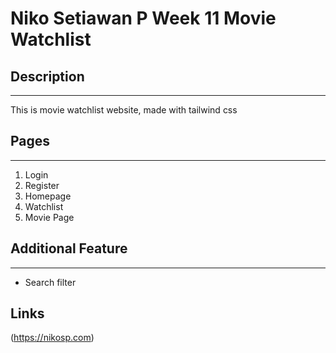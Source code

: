 # Niko Setiawan P Week 11 Movie Watchlist

## Description

---

This is movie watchlist website, made with tailwind css

## Pages

---

1. Login
2. Register
3. Homepage
4. Watchlist
5. Movie Page

## Additional Feature

---

- Search filter

## Links

(https://nikosp.com)
